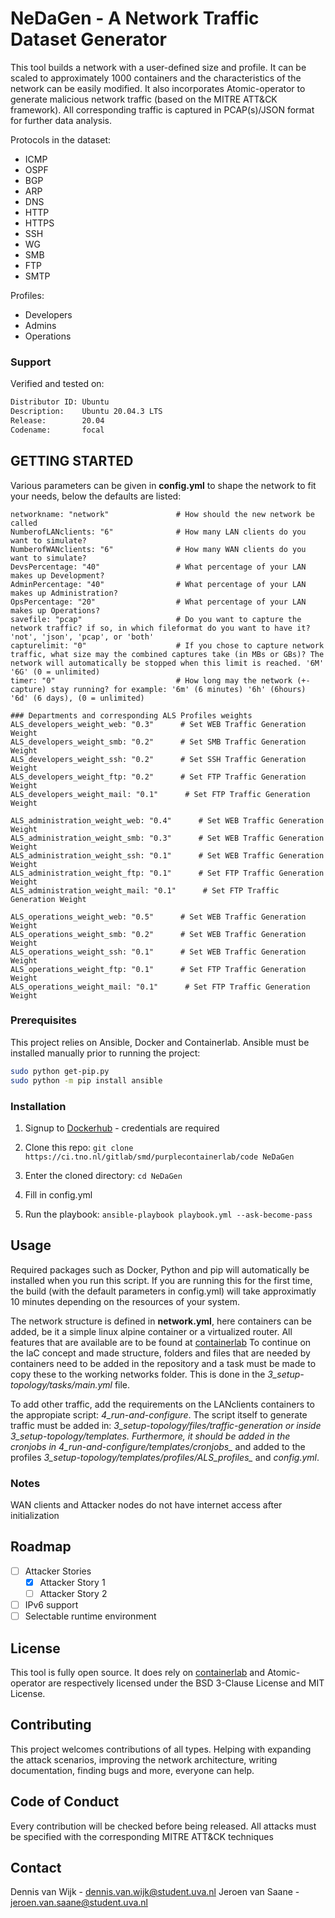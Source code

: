 # NeDaGen - A Network Traffic Dataset Generator
This tool builds a network with a user-defined size and profile. It can be scaled to approximately 1000 containers and the characteristics of the network can be easily modified. It also incorporates Atomic-operator to generate malicious network traffic (based on the MITRE ATT&CK framework). All corresponding traffic is captured in PCAP(s)/JSON format for further data analysis. 

Protocols in the dataset:
- ICMP
- OSPF
- BGP
- ARP
- DNS
- HTTP
- HTTPS
- SSH
- WG
- SMB
- FTP
- SMTP

Profiles:
- Developers
- Admins
- Operations


### Support
Verified and tested on:
```bash
Distributor ID: Ubuntu
Description:    Ubuntu 20.04.3 LTS
Release:        20.04
Codename:       focal
```

## GETTING STARTED
Various parameters can be given in **config.yml** to shape the network to fit your needs, below the defaults are listed:
```
networkname: "network"               # How should the new network be called
NumberofLANclients: "6"              # How many LAN clients do you want to simulate?
NumberofWANclients: "6"              # How many WAN clients do you want to simulate?
DevsPercentage: "40"                 # What percentage of your LAN makes up Development?
AdminPercentage: "40"                # What percentage of your LAN makes up Administration?
OpsPercentage: "20"                  # What percentage of your LAN makes up Operations?
savefile: "pcap"                     # Do you want to capture the network traffic? if so, in which fileformat do you want to have it? 'not', 'json', 'pcap', or 'both'
capturelimit: "0"                    # If you chose to capture network traffic, what size may the combined captures take (in MBs or GBs)? The network will automatically be stopped when this limit is reached. '6M' '6G' (0 = unlimited)
timer: "0"                           # How long may the network (+-capture) stay running? for example: '6m' (6 minutes) '6h' (6hours) '6d' (6 days), (0 = unlimited)

### Departments and corresponding ALS Profiles weights 
ALS_developers_weight_web: "0.3"      # Set WEB Traffic Generation Weight
ALS_developers_weight_smb: "0.2"      # Set SMB Traffic Generation Weight
ALS_developers_weight_ssh: "0.2"      # Set SSH Traffic Generation Weight
ALS_developers_weight_ftp: "0.2"      # Set FTP Traffic Generation Weight
ALS_developers_weight_mail: "0.1"      # Set FTP Traffic Generation Weight

ALS_administration_weight_web: "0.4"      # Set WEB Traffic Generation Weight
ALS_administration_weight_smb: "0.3"      # Set WEB Traffic Generation Weight
ALS_administration_weight_ssh: "0.1"      # Set WEB Traffic Generation Weight
ALS_administration_weight_ftp: "0.1"      # Set FTP Traffic Generation Weight
ALS_administration_weight_mail: "0.1"      # Set FTP Traffic Generation Weight

ALS_operations_weight_web: "0.5"      # Set WEB Traffic Generation Weight
ALS_operations_weight_smb: "0.2"      # Set WEB Traffic Generation Weight
ALS_operations_weight_ssh: "0.1"      # Set WEB Traffic Generation Weight
ALS_operations_weight_ftp: "0.1"      # Set FTP Traffic Generation Weight
ALS_operations_weight_mail: "0.1"      # Set FTP Traffic Generation Weight
```

### Prerequisites
This project relies on Ansible, Docker and Containerlab. Ansible must be installed manually prior to running the project:
```bash
sudo python get-pip.py
sudo python -m pip install ansible
```

### Installation
1. Signup to [Dockerhub](https://hub.docker.com/) - credentials are required

2. Clone this repo:
```git clone https://ci.tno.nl/gitlab/smd/purplecontainerlab/code NeDaGen```

3. Enter the cloned directory:
```cd NeDaGen```

4. Fill in config.yml

5. Run the playbook:
```ansible-playbook playbook.yml --ask-become-pass```

## Usage
Required packages such as Docker, Python and pip will automatically be installed when you run this script. If you are running this for the first time, the build (with the default parameters in config.yml) will take approximatly 10 minutes depending on the resources of your system.

The network structure is defined in **network.yml**, here containers can be added, be it a simple linux alpine container or a virtualized router.
All features that are available are to be found at [containerlab](https://containerlab.srlinux.dev/)
To continue on the IaC concept and made structure, folders and files that are needed by containers need to be added in the repository and a task must be made to copy these to the working networks folder. This is done in the *3_setup-topology/tasks/main.yml* file.

To add other traffic, add the requirements on the LANclients containers to the appropiate script: *4_run-and-configure*. The script itself to generate traffic must be added in: *3_setup-topology/files/*traffic-generation* or inside *3_setup-topology/templates*. Furthermore, it should be added in the cronjobs in *4_run-and-configure/templates/cronjobs_** and added to the profiles *3_setup-topology/templates/profiles/ALS_profiles_* and *config.yml*.

### Notes
WAN clients and Attacker nodes do not have internet access after initialization

## Roadmap
- [ ] Attacker Stories
  - [x] Attacker Story 1
  - [ ] Attacker Story 2
- [ ] IPv6 support
- [ ] Selectable runtime environment

## License
This tool is fully open source. It does rely on [containerlab](https://github.com/srl-labs/containerlab) and Atomic-operator are respectively licensed under the BSD 3-Clause License and MIT License.

## Contributing
This project welcomes contributions of all types. Helping with expanding the attack scenarios, improving the network architecture, writing documentation, finding bugs and more, everyone can help.

## Code of Conduct
Every contribution will be checked before being released. All attacks must be specified with the corresponding MITRE ATT&CK techniques

## Contact
Dennis van Wijk - dennis.van.wijk@student.uva.nl
Jeroen van Saane - jeroen.van.saane@student.uva.nl



